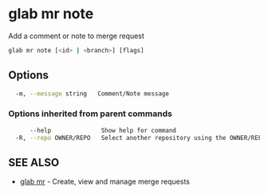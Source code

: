 # glab mr note

Add a comment or note to merge request

```bash
glab mr note [<id> | <branch>] [flags]
```

## Options

```bash
  -m, --message string   Comment/Note message
```

### Options inherited from parent commands

```bash
      --help              Show help for command
  -R, --repo OWNER/REPO   Select another repository using the OWNER/REPO or `GROUP/NAMESPACE/REPO` format or full URL or git URL
```

## SEE ALSO

* [glab mr](./)  - Create, view and manage merge requests
